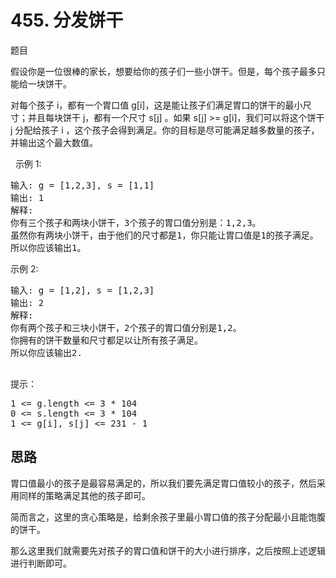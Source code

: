 # 455. 分发饼干
题目

假设你是一位很棒的家长，想要给你的孩子们一些小饼干。但是，每个孩子最多只能给一块饼干。

对每个孩子 i，都有一个胃口值 g[i]，这是能让孩子们满足胃口的饼干的最小尺寸；并且每块饼干 j，都有一个尺寸 s[j] 。如果 s[j] >= g[i]，我们可以将这个饼干 j 分配给孩子 i ，这个孩子会得到满足。你的目标是尽可能满足越多数量的孩子，并输出这个最大数值。

 
示例 1:
<pre>
输入: g = [1,2,3], s = [1,1]
输出: 1
解释: 
你有三个孩子和两块小饼干，3个孩子的胃口值分别是：1,2,3。
虽然你有两块小饼干，由于他们的尺寸都是1，你只能让胃口值是1的孩子满足。
所以你应该输出1。
</pre>
示例 2:
<pre>
输入: g = [1,2], s = [1,2,3]
输出: 2
解释: 
你有两个孩子和三块小饼干，2个孩子的胃口值分别是1,2。
你拥有的饼干数量和尺寸都足以让所有孩子满足。
所以你应该输出2.
 </pre>

提示：
<pre>
1 <= g.length <= 3 * 104
0 <= s.length <= 3 * 104
1 <= g[i], s[j] <= 231 - 1
</pre>

## 思路
胃口值最小的孩子是最容易满足的，所以我们要先满足胃口值较小的孩子，然后采用同样的策略满足其他的孩子即可。

简而言之，这里的贪心策略是，给剩余孩子里最小胃口值的孩子分配最小且能饱腹的饼干。

那么这里我们就需要先对孩子的胃口值和饼干的大小进行排序，之后按照上述逻辑进行判断即可。
